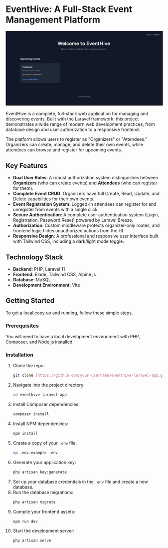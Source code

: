 # EventHive: A Full-Stack Event Management Platform

![EventHive Screenshot](https://raw.githubusercontent.com/TalhaShamo/eventhive-laravel-app/main/public/images/EventHiveScreenshot.png)

EventHive is a complete, full-stack web application for managing and discovering events. Built with the Laravel framework, this project demonstrates a wide range of modern web development practices, from database design and user authorization to a responsive frontend.

The platform allows users to register as "Organizers" or "Attendees." Organizers can create, manage, and delete their own events, while attendees can browse and register for upcoming events.

## Key Features

-   **Dual User Roles**: A robust authorization system distinguishes between **Organizers** (who can create events) and **Attendees** (who can register for them).
-   **Complete Event CRUD**: Organizers have full Create, Read, Update, and Delete capabilities for their own events.
-   **Event Registration System**: Logged-in attendees can register for and unregister from events with a single click.
-   **Secure Authentication**: A complete user authentication system (Login, Registration, Password Reset) powered by Laravel Breeze.
-   **Authorization**: Custom middleware protects organizer-only routes, and frontend logic hides unauthorized actions from the UI.
-   **Responsive Design**: A professional and responsive user interface built with Tailwind CSS, including a dark/light mode toggle.

## Technology Stack

-   **Backend**: PHP, Laravel 11
-   **Frontend**: Blade, Tailwind CSS, Alpine.js
-   **Database**: MySQL
-   **Development Environment**: Vite

## Getting Started

To get a local copy up and running, follow these simple steps.

### Prerequisites

You will need to have a local development environment with PHP, Composer, and Node.js installed.

### Installation

1.  Clone the repo:
    ```sh
    git clone [https://github.com/your-username/eventhive-laravel-app.git](https://github.com/your-username/eventhive-laravel-app.git)
    ```
2.  Navigate into the project directory:
    ```sh
    cd eventhive-laravel-app
    ```
3.  Install Composer dependencies:
    ```sh
    composer install
    ```
4.  Install NPM dependencies:
    ```sh
    npm install
    ```
5.  Create a copy of your `.env` file:
    ```sh
    cp .env.example .env
    ```
6.  Generate your application key:
    ```sh
    php artisan key:generate
    ```
7.  Set up your database credentials in the `.env` file and create a new database.
8.  Run the database migrations:
    ```sh
    php artisan migrate
    ```
9.  Compile your frontend assets:
    ```sh
    npm run dev
    ```
10. Start the development server:
    ```sh
    php artisan serve
    ```

